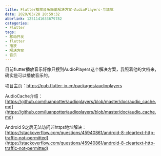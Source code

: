 ```yaml
---
title: Flutter播放音乐简单解决方案-AudioPlayers-与填坑
date: 2020/03/28 20:59:32
abbrlink: 1251141633679782
categories:
- Flutter
tags:
- 移动开发
- flutter
- 播放
- 解决方案
- 音乐
---
```

目前flutter播放音乐好像只搜到AudioPlayers这个解决方案，我照着他的文档来，确实是可以播放音乐的。

项目主页：https://pub.flutter-io.cn/packages/audioplayers

AudioCache介绍：[https://github.com/luanpotter/audioplayers/blob/master/doc/audio_cache.md](https://github.com/luanpotter/audioplayers/blob/master/doc/audio_cache.md)


Android 9之后无法访问非https地址解决：[https://stackoverflow.com/questions/45940861/android-8-cleartext-http-traffic-not-permitted](https://stackoverflow.com/questions/45940861/android-8-cleartext-http-traffic-not-permitted)
